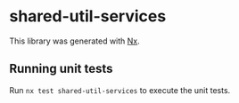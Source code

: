 # shared-util-services

This library was generated with [Nx](https://nx.dev).

## Running unit tests

Run `nx test shared-util-services` to execute the unit tests.
